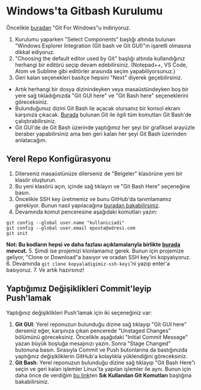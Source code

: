 # Windows'ta Gitbash Kurulumu
Öncelikle [buradan](https://git-scm.com/downloads) "Git For Windows"u indiriyoruz.

1. Kurulumu yaparken "Select Components" başlığı altında bulunan "Windows Explorer Integration (Git bash ve Git GUI)"ın işaretli olmasına dikkat ediyoruz. 
2. "Choosing the default editor used by Git" başlığı altında kullandığınız herhangi bir editörü seçip devam edebilirsiniz. (Notepad++, VS Code, Atom ve Sublime gibi editörler arasında seçim yapabiliyorsunuz.) 
3. Geri kalan seçenekleri basitçe hepsini "Next" diyerek geçebilirsiniz. 
 
- Artık herhangi bir dosya dizinindeyken veya masaüstündeyken boş bir yere sağ tıkladığınızda "Git GUI here" ve "Git Bash here" seçeneklerini göreceksiniz. 
- Bulunduğunuz dizini Git Bash ile açacak olursanız bir konsol ekranı karşınıza çıkacak. [Burada](./komutlar.git.md) bulunan Git ile ilgili tüm komutları Git Bash'de çalıştırabilirsiniz. 
- Git GUI'de de Git Bash üzerinde yaptığımız her şeyi bir grafiksel arayüzle beraber yapabilirsiniz ama ben geri kalan her şeyi Git Bash üzerinden anlatacağım. 

##  Yerel Repo Konfigürasyonu
1. Dilerseniz masaüstünüze dilerseniz de "Belgeler" klasörüne yeni bir klasör oluşturun. 
2. Bu yeni klasörü açın, içinde sağ tıklayın ve "Git Bash Here" seçeneğine basın. 
3. Öncelikle SSH key üretmemiz ve bunu GitHub'da tanımlamamız gerekiyor. Bunun nasıl yapılacağına [buradan bakabilirsiniz](./ayarlar.sshkey.md).
4. Devamında komut penceresine aşağıdaki komutları yazın:
```
git config --global user.name "kullaniciadi"
git config --global user.email eposta@adresi.com
git init
```
**Not: Bu kodların hepsi ve daha fazlası açıklamalarıyla birlikte [burada](./komutlar.git.md) mevcut.**
5. Şimdi ise projemizi klonlamamız gerek. Bunun için projemize geliyor, "Clone or Download"a basıyor ve oradan SSH key'ini kopyalıyoruz. 
6. Devamında ```git clone kopyaladigimiz-ssh-keyi```'ni yazıp enter'a basıyoruz. 
7. Ve artık hazırsınız! 
## Yaptığımız Değişiklikleri Commit'leyip Push'lamak
Yaptığınız değişiklikleri Push'lamak için iki seçeneğiniz var: 
   
1. **Git GUI**: Yerel reponuzun bulunduğu dizine sağ tıklayıp "Git GUI here" derseniz eğer, karşınıza çıkan pencerede "Unstaged Changes" bölümünü göreceksiniz. Öncelikle aşağıdaki "Initial Commit Message" yazan büyük boşluğa mesajınızı yazın. Sonra "Stage Changed" butonuna basın. Sırasıyla Commit ve Push butonlarına da bastığınızda yaptığınız değişikliklerin GitHub'a kolaylıkla yüklendiğini göreceksiniz.
2. **Git Bash**: Yerel reponuzun bulunduğu dizine sağ tıklayıp "Git Bash Here"ı seçin ve geri kalan işlemler Linux'ta yapılan işlemler ile aynı. Bunun için daha önce de verdiğim [bu link](./komutlar.git.md)ten **Sık Kullanılan Git Komutları** başlığına bakabilirsiniz. 
